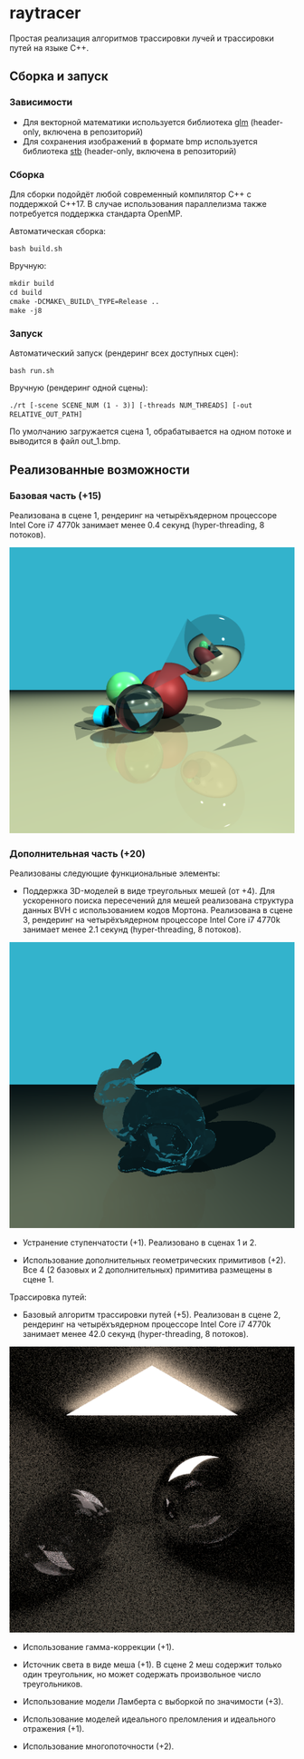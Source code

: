 # raytracer

Простая реализация алгоритмов трассировки лучей и трассировки путей на языке C++.

## Сборка и запуск

### Зависимости

- Для векторной математики используется библиотека [glm](https://github.com/g-truc/glm) (header-only, включена в репозиторий)
- Для сохранения изображений в формате bmp используется библиотека [stb](https://github.com/nothings/stb) (header-only, включена в репозиторий)

### Сборка

Для сборки подойдёт любой современный компилятор C++ с поддержкой C++17. В случае использования параллелизма также потребуется поддержка стандарта OpenMP.

Автоматическая сборка:

```
bash build.sh
```

Вручную:

```
mkdir build
cd build
cmake -DCMAKE\_BUILD\_TYPE=Release ..
make -j8
```

### Запуск

Автоматический запуск (рендеринг всех доступных сцен):

```
bash run.sh
```

Вручную (рендеринг одной сцены):

```
./rt [-scene SCENE_NUM (1 - 3)] [-threads NUM_THREADS] [-out RELATIVE_OUT_PATH]
```

По умолчанию загружается сцена 1, обрабатывается на одном потоке и выводится в файл out_1.bmp.

## Реализованные возможности

### Базовая часть (+15)

Реализована в сцене 1, рендеринг на четырёхъядерном процессоре Intel Core i7 4770k занимает менее 0.4 секунд (hyper-threading, 8 потоков).

![](out/out_1.bmp)

### Дополнительная часть (+20)

Реализованы следующие функциональные элементы:

- Поддержка 3D-моделей в виде треугольных мешей (от +4). Для ускоренного поиска пересечений для мешей реализована структура данных BVH с использованием кодов Мортона. Реализована в сцене 3, рендеринг на четырёхъядерном процессоре Intel Core i7 4770k занимает менее 2.1 секунд (hyper-threading, 8 потоков).

![](out/out_3.bmp)

- Устранение ступенчатости (+1). Реализовано в сценах 1 и 2.

- Использование дополнительных геометрических примитивов (+2). Все 4 (2 базовых и 2 дополнительных) примитива размещены в сцене 1.

Трассировка путей:

- Базовый алгоритм трассировки путей (+5). Реализован в сцене 2, рендеринг на четырёхъядерном процессоре Intel Core i7 4770k занимает менее 42.0 секунд (hyper-threading, 8 потоков).

![](out/out_2.bmp)

- Использование гамма-коррекции (+1).

- Источник света в виде меша (+1). В сцене 2 меш содержит только один треугольник, но может содержать произвольное число треугольников.

- Использование модели Ламберта с выборкой по значимости (+3).

- Использование моделей идеального преломления и идеального отражения (+1).

- Использование многопоточности (+2).
